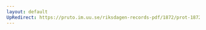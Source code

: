 ```yaml
---
layout: default
UpRedirect: https://pruto.im.uu.se/riksdagen-records-pdf/1872/prot-1872--ak--229/prot-1872--ak--229_056.pdf
---
```

